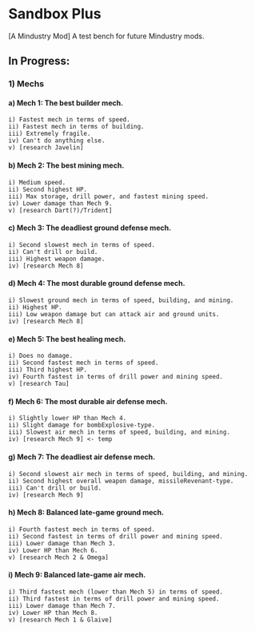 # Sandbox Plus
[A Mindustry Mod] A test bench for future Mindustry mods.

## In Progress:
### 1) Mechs
#### a) Mech 1: The best builder mech.
    i) Fastest mech in terms of speed.
    ii) Fastest mech in terms of building.
    iii) Extremely fragile.
    iv) Can't do anything else.
    v) [research Javelin]
#### b) Mech 2: The best mining mech.
    i) Medium speed.
    ii) Second highest HP.
    iii) Max storage, drill power, and fastest mining speed.
    iv) Lower damage than Mech 9.
    v) [research Dart(?)/Trident]
#### c) Mech 3: The deadliest ground defense mech.
    i) Second slowest mech in terms of speed.
    ii) Can't drill or build.
    iii) Highest weapon damage.
    iv) [research Mech 8]
#### d) Mech 4: The most durable ground defense mech.
    i) Slowest ground mech in terms of speed, building, and mining.
    ii) Highest HP.
    iii) Low weapon damage but can attack air and ground units.
    iv) [research Mech 8]
#### e) Mech 5: The best healing mech.
    i) Does no damage.
    ii) Second fastest mech in terms of speed.
    iii) Third highest HP.
    iv) Fourth fastest in terms of drill power and mining speed.
    v) [research Tau]
#### f) Mech 6: The most durable air defense mech.
    i) Slightly lower HP than Mech 4.
    ii) Slight damage for bombExplosive-type.
    iii) Slowest air mech in terms of speed, building, and mining.
    iv) [research Mech 9] <- temp
#### g) Mech 7: The deadliest air defense mech.
    i) Second slowest air mech in terms of speed, building, and mining.
    ii) Second highest overall weapon damage, missileRevenant-type.
    iii) Can't drill or build.
    iv) [research Mech 9]
#### h) Mech 8: Balanced late-game ground mech.
    i) Fourth fastest mech in terms of speed.
    ii) Second fastest in terms of drill power and mining speed.
    iii) Lower damage than Mech 3.
    iv) Lower HP than Mech 6.
    v) [research Mech 2 & Omega]
#### i) Mech 9: Balanced late-game air mech.
    i) Third fastest mech (lower than Mech 5) in terms of speed.
    ii) Third fastest in terms of drill power and mining speed.
    iii) Lower damage than Mech 7.
    iv) Lower HP than Mech 8.
    v) [research Mech 1 & Glaive]
